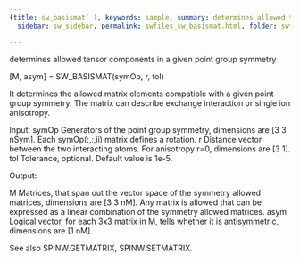 ```yaml
---
{title: sw_basismat( ), keywords: sample, summary: determines allowed tensor components in a given point group symmetry,
  sidebar: sw_sidebar, permalink: swfiles_sw_basismat.html, folder: swfiles, mathjax: 'true'}

---
```

  determines allowed tensor components in a given point group symmetry
 
  [M, asym] = SW_BASISMAT(symOp, r, tol) 
 
  It determines the allowed matrix elements compatible with a given point
  group symmetry. The matrix can describe exchange interaction or single
  ion anisotropy.
 
  Input:
  symOp     Generators of the point group symmetry, dimensions are
            [3 3 nSym]. Each symOp(:,:,ii) matrix defines a rotation.
  r         Distance vector between the two interacting atoms. For
            anisotropy r=0, dimensions are [3 1].
  tol       Tolerance, optional. Default value is 1e-5.
 
  Output:
 
  M         Matrices, that span out the vector space of the symmetry
            allowed matrices, dimensions are [3 3 nM]. Any matrix is
            allowed that can be expressed as a linear combination of the
            symmetry allowed matrices.
  asym      Logical vector, for each 3x3 matrix in M, tells whether it is
            antisymmetric, dimensions are [1 nM].
 
  See also SPINW.GETMATRIX, SPINW.SETMATRIX.
 
